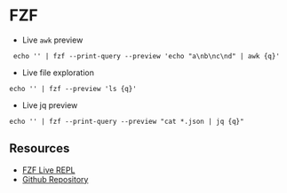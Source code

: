 # FZF

* Live `awk` preview
```
 echo '' | fzf --print-query --preview 'echo "a\nb\nc\nd" | awk {q}'
```
* Live file exploration
```
echo '' | fzf --preview 'ls {q}'
```
* Live jq preview
```
echo '' | fzf --print-query --preview "cat *.json | jq {q}"
```

## Resources

* [FZF Live REPL](https://paweldu.dev/posts/fzf-live-repl/)
* [Github Repository](https://github.com/junegunn/fzf)
